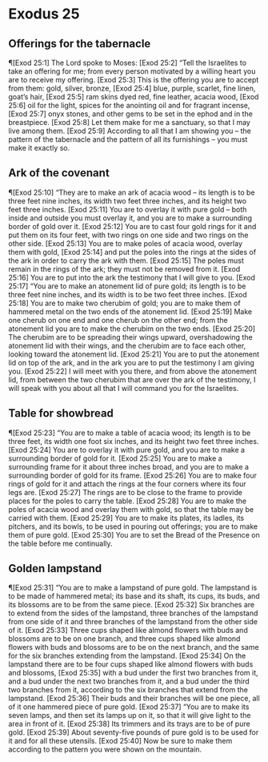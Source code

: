 # Exodus 25

## Offerings for the tabernacle
¶[Exod 25:1] The Lord spoke to Moses:
[Exod 25:2] “Tell the Israelites to take an offering for me; from every person motivated by a willing heart you are to receive my offering.
[Exod 25:3] This is the offering you are to accept from them: gold, silver, bronze,
[Exod 25:4] blue, purple, scarlet, fine linen, goat’s hair,
[Exod 25:5] ram skins dyed red, fine leather, acacia wood,
[Exod 25:6] oil for the light, spices for the anointing oil and for fragrant incense,
[Exod 25:7] onyx stones, and other gems to be set in the ephod and in the breastpiece.
[Exod 25:8] Let them make for me a sanctuary, so that I may live among them.
[Exod 25:9] According to all that I am showing you – the pattern of the tabernacle and the pattern of all its furnishings – you must make it exactly so.

## Ark of the covenant
¶[Exod 25:10] “They are to make an ark of acacia wood – its length is to be three feet nine inches, its width two feet three inches, and its height two feet three inches.
[Exod 25:11] You are to overlay it with pure gold – both inside and outside you must overlay it, and you are to make a surrounding border of gold over it.
[Exod 25:12] You are to cast four gold rings for it and put them on its four feet, with two rings on one side and two rings on the other side.
[Exod 25:13] You are to make poles of acacia wood, overlay them with gold,
[Exod 25:14] and put the poles into the rings at the sides of the ark in order to carry the ark with them.
[Exod 25:15] The poles must remain in the rings of the ark; they must not be removed from it.
[Exod 25:16] You are to put into the ark the testimony that I will give to you.
[Exod 25:17] “You are to make an atonement lid of pure gold; its length is to be three feet nine inches, and its width is to be two feet three inches.
[Exod 25:18] You are to make two cherubim of gold; you are to make them of hammered metal on the two ends of the atonement lid.
[Exod 25:19] Make one cherub on one end and one cherub on the other end; from the atonement lid you are to make the cherubim on the two ends.
[Exod 25:20] The cherubim are to be spreading their wings upward, overshadowing the atonement lid with their wings, and the cherubim are to face each other, looking toward the atonement lid.
[Exod 25:21] You are to put the atonement lid on top of the ark, and in the ark you are to put the testimony I am giving you.
[Exod 25:22] I will meet with you there, and from above the atonement lid, from between the two cherubim that are over the ark of the testimony, I will speak with you about all that I will command you for the Israelites.

## Table for showbread
¶[Exod 25:23] “You are to make a table of acacia wood; its length is to be three feet, its width one foot six inches, and its height two feet three inches.
[Exod 25:24] You are to overlay it with pure gold, and you are to make a surrounding border of gold for it.
[Exod 25:25] You are to make a surrounding frame for it about three inches broad, and you are to make a surrounding border of gold for its frame.
[Exod 25:26] You are to make four rings of gold for it and attach the rings at the four corners where its four legs are.
[Exod 25:27] The rings are to be close to the frame to provide places for the poles to carry the table.
[Exod 25:28] You are to make the poles of acacia wood and overlay them with gold, so that the table may be carried with them.
[Exod 25:29] You are to make its plates, its ladles, its pitchers, and its bowls, to be used in pouring out offerings; you are to make them of pure gold.
[Exod 25:30] You are to set the Bread of the Presence on the table before me continually.

## Golden lampstand
¶[Exod 25:31] “You are to make a lampstand of pure gold. The lampstand is to be made of hammered metal; its base and its shaft, its cups, its buds, and its blossoms are to be from the same piece.
[Exod 25:32] Six branches are to extend from the sides of the lampstand, three branches of the lampstand from one side of it and three branches of the lampstand from the other side of it.
[Exod 25:33] Three cups shaped like almond flowers with buds and blossoms are to be on one branch, and three cups shaped like almond flowers with buds and blossoms are to be on the next branch, and the same for the six branches extending from the lampstand.
[Exod 25:34] On the lampstand there are to be four cups shaped like almond flowers with buds and blossoms,
[Exod 25:35] with a bud under the first two branches from it, and a bud under the next two branches from it, and a bud under the third two branches from it, according to the six branches that extend from the lampstand.
[Exod 25:36] Their buds and their branches will be one piece, all of it one hammered piece of pure gold.
[Exod 25:37] “You are to make its seven lamps, and then set its lamps up on it, so that it will give light to the area in front of it.
[Exod 25:38] Its trimmers and its trays are to be of pure gold.
[Exod 25:39] About seventy-five pounds of pure gold is to be used for it and for all these utensils.
[Exod 25:40] Now be sure to make them according to the pattern you were shown on the mountain.
